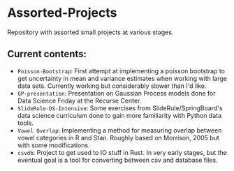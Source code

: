 # Assorted-Projects
Repository with assorted small projects at various stages.

## Current contents:

* `Poisson-Bootstrap`: First attempt at implementing a poisson bootstrap to get uncertainty in mean and variance estimates when working with large data sets. Currently working but considerably slower than I'd like.
* `GP-presentation`: Presentation on Gaussian Process models done for Data Science Friday at the Recurse Center.
* `SlideRule-DS-Intensive`: Some exercises from SlideRule/SpringBoard's data science curriculum done to gain more familiarity with Python data tools.
* `Vowel Overlap`: Implementing a method for measuring overlap between vowel categories in R and Stan. Roughly based on Morrison, 2005 but with some modifications.
* `csvdb`: Project to get used to IO stuff in Rust. In very early stages, but the eventual goal is a tool for converting between csv and database files.
